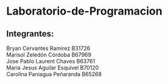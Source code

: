 # Laboratorio-de-Programacion

## Integrantes:

Bryan Cervantes Ramirez B31726  
Marisol Zeledón Córdoba B67969  
Jose Pablo Laurent Chaves B63761   
Maria Jesus Aguilar Esquivel B70120   
Carolina Paniagua Peñaranda B65268  
 
